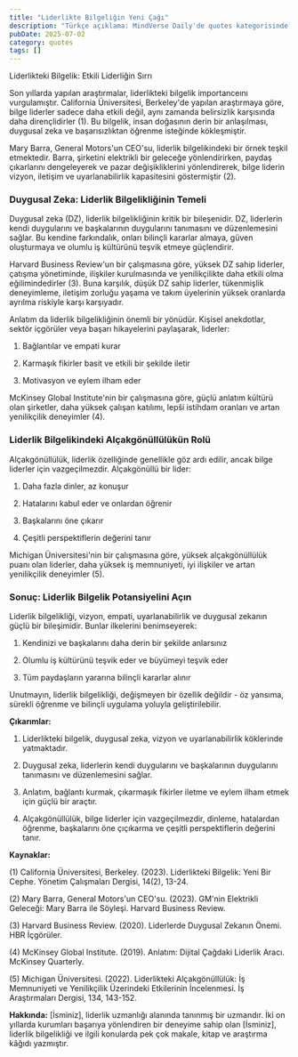 ```yaml
---
title: "Liderlikte Bilgeliğin Yeni Çağı"
description: "Türkçe açıklama: MindVerse Daily'de quotes kategorisinde en son araştırmaları ve keşifleri keşfedin."
pubDate: 2025-07-02
category: quotes
tags: []
---
```


Liderlikteki Bilgelik: Etkili Liderliğin Sırrı

Son yıllarda yapılan araştırmalar, liderlikteki bilgelik importanceını vurgulamıştır. California Üniversitesi, Berkeley'de yapılan araştırmaya göre, bilge liderler sadece daha etkili değil, aynı zamanda belirsizlik karşısında daha dirençlidirler (1). Bu bilgelik, insan doğasının derin bir anlaşılması, duygusal zeka ve başarısızlıktan öğrenme isteğinde kökleşmiştir.

Mary Barra, General Motors'un CEO'su, liderlik bilgelikindeki bir örnek teşkil etmektedir. Barra, şirketini elektrikli bir geleceğe yönlendirirken, paydaş çıkarlarını dengeleyerek ve pazar değişikliklerini yönlendirerek, bilge liderin vizyon, iletişim ve uyarlanabilirlik kapasitesini göstermiştir (2).

### Duygusal Zeka: Liderlik Bilgelikliğinin Temeli

Duygusal zeka (DZ), liderlik bilgelikliğinin kritik bir bileşenidir. DZ, liderlerin kendi duygularını ve başkalarının duygularını tanımasını ve düzenlemesini sağlar. Bu kendine farkındalık, onları bilinçli kararlar almaya, güven oluşturmaya ve olumlu iş kültürünü teşvik etmeye güçlendirir.

Harvard Business Review'un bir çalışmasına göre, yüksek DZ sahip liderler, çatışma yönetiminde, ilişkiler kurulmasında ve yenilikçilikte daha etkili olma eğilimindedirler (3). Buna karşılık, düşük DZ sahip liderler, tükenmişlik deneyimleme, iletişim zorluğu yaşama ve takım üyelerinin yüksek oranlarda ayrılma riskiyle karşı karşıyadır.

Anlatım da liderlik bilgelikliğinin önemli bir yönüdür. Kişisel anekdotlar, sektör içgörüler veya başarı hikayelerini paylaşarak, liderler:

1. Bağlantılar ve empati kurar

2. Karmaşık fikirler basit ve etkili bir şekilde iletir

3. Motivasyon ve eylem ilham eder

McKinsey Global Institute'nin bir çalışmasına göre, güçlü anlatım kültürü olan şirketler, daha yüksek çalışan katılımı, lepší istihdam oranları ve artan yenilikçilik deneyimler (4).

### Liderlik Bilgelikindeki Alçakgönüllülükün Rolü

Alçakgönüllülük, liderlik özelliğinde genellikle göz ardı edilir, ancak bilge liderler için vazgeçilmezdir. Alçakgönüllü bir lider:

1. Daha fazla dinler, az konuşur

2. Hatalarını kabul eder ve onlardan öğrenir

3. Başkalarını öne çıkarır

4. Çeşitli perspektiflerin değerini tanır

Michigan Üniversitesi'nin bir çalışmasına göre, yüksek alçakgönüllülük puanı olan liderler, daha yüksek iş memnuniyeti, iyi ilişkiler ve artan yenilikçilik deneyimler (5).

### Sonuç: Liderlik Bilgelik Potansiyelini Açın

Liderlik bilgelikliği, vizyon, empati, uyarlanabilirlik ve duygusal zekanın güçlü bir bileşimidir. Bunlar ilkelerini benimseyerek:

1. Kendinizi ve başkalarını daha derin bir şekilde anlarsınız

2. Olumlu iş kültürünü teşvik eder ve büyümeyi teşvik eder

3. Tüm paydaşların yararına bilinçli kararlar alınır

Unutmayın, liderlik bilgelikliği, değişmeyen bir özellik değildir - öz yansıma, sürekli öğrenme ve bilinçli uygulama yoluyla geliştirilebilir.

**Çıkarımlar:**

1. Liderlikteki bilgelik, duygusal zeka, vizyon ve uyarlanabilirlik köklerinde yatmaktadır.

2. Duygusal zeka, liderlerin kendi duygularını ve başkalarının duygularını tanımasını ve düzenlemesini sağlar.

3. Anlatım, bağlantı kurmak, çıkarmaşık fikirler iletme ve eylem ilham etmek için güçlü bir araçtır.

4. Alçakgönüllülük, bilge liderler için vazgeçilmezdir, dinleme, hatalardan öğrenme, başkalarını öne çıçıkarma ve çeşitli perspektiflerin değerini tanır.

**Kaynaklar:**

(1) California Üniversitesi, Berkeley. (2023). Liderlikteki Bilgelik: Yeni Bir Cephe. Yönetim Çalışmaları Dergisi, 14(2), 13-24.

(2) Mary Barra, General Motors'un CEO'su. (2023). GM'nin Elektrikli Geleceği: Mary Barra ile Söyleşi. Harvard Business Review.

(3) Harvard Business Review. (2020). Liderlerde Duygusal Zekanın Önemi. HBR İçgörüler.

(4) McKinsey Global Institute. (2019). Anlatım: Dijital Çağdaki Liderlik Aracı. McKinsey Quarterly.

(5) Michigan Üniversitesi. (2022). Liderlikteki Alçakgönüllülük: İş Memnuniyeti ve Yenilikçilik Üzerindeki Etkilerinin İncelenmesi. İş Araştırmaları Dergisi, 134, 143-152.

**Hakkında:** [İsminiz], liderlik uzmanlığı alanında tanınmış bir uzmandır. İki on yıllarda kurumları başarıya yönlendiren bir deneyime sahip olan [İsminiz], liderlik bilgelikliği ve ilgili konularda pek çok makale, kitap ve araştırma kâğıdı yazmıştır.